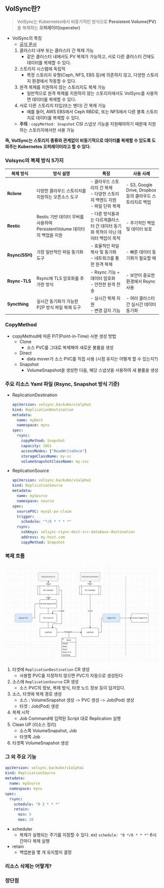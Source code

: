 ## VolSync란?
> VolSync는 Kubernetes에서 비동기적인 방식으로 **Persistent Volume(PV)** 을 복제하는 **오퍼레이터(operator)**

- VolSync의 특징
  - [공식 문서](https://volsync.readthedocs.io/)
  1. 클러스터 내부 또는 클러스터 간 복제 가능
     - 같은 클러스터 내에서도 PV 복제가 가능하고, 서로 다른 클러스터 간에도 데이터를 복제할 수 있다.
  2. 스토리지 시스템에 독립적
     - 특정 스토리지 유형(Ceph, NFS, EBS 등)에 의존하지 않고, 다양한 스토리지 환경에서 작동할 수 있다.
  3. 원격 복제를 지원하지 않는 스토리지도 복제 가능
     - 일반적으로 원격 복제를 지원하지 않는 스토리지에서도 VolSync를 사용하면 데이터를 복제할 수 있다.
  4. 서로 다른 스토리지 타입(또는 벤더) 간 복제 가능
     - 예를 들어, AWS EBS에서 Ceph RBD로, 또는 NFS에서 다른 블록 스토리지로 데이터를 복제할 수 있다.
  - **주의** : `copyMethod: Snapshot` CSI 스냅샷 기능을 지원해야하기 때문에 지원하는 스토리지에서만 사용 가능

**즉, VolSync는 스토리지 종류와 관계없이 비동기적으로 데이터를 복제할 수 있도록 도와주는 Kubernetes 오퍼레이터라고 할 수 있다.**


### Volsync의 복제 방식 5가지

| 복제 방식          | 방식 설명 | 특징                                                  | 사용 사례 |
|----------------|------------|-----------------------------------------------------|------------|
| **Rclone**     | 다양한 클라우드 스토리지를 지원하는 오픈소스 도구 | - 클라우드 스토리지 간 복제<br>- 다양한 스토리지 백엔드 지원<br>- 파일 단위 복제 | - S3, Google Drive, Dropbox 등의 클라우드 스토리지로 백업 |
| **Restic**     |  Restic 기반 데이터 무버를 사용하여 PersistentVolume 데이터의 백업을 지원 | - 다른 방식들과는 다르게클러스터 간 데이터 동기화 목적이 아닌 데이터 백업이 목적     | - 주기적인 백업 및 데이터 보호 |
| **Rsync(SSH)** | 가장 일반적인 파일 동기화 도구 | - 효율적인 파일 복사 및 동기화<br>- 네트워크를 통한 원격 복제              | - 빠른 데이터 동기화가 필요할 때 |
| **Rsync-TLS**  | Rsync에 TLS 암호화를 추가한 방식 | - Rsync 기능 + 데이터 암호화<br>- 안전한 원격 전송                 | - 보안이 중요한 환경에서 Rsync 사용 |
| **Syncthing**  | 실시간 동기화가 가능한 P2P 방식 파일 복제 도구 | - 실시간 복제 지원<br>- 변경 감지 기능                           | - 여러 클러스터 간 실시간 데이터 동기화 |

### CopyMethod
- copyMethod에 따른 PiT(Point-in-Time) 사본 생성 방법
    - Clone
        - 소스 PVC를 그대로 복제해여 새로운 볼륨을 생성
    - Direct
        - data mover가 소스 PVC를 직접 사용 (시점 유지는 어떻게 할 수 있는지?)
    - Snapshot
        - VolumeSnapshot을 생성한 다음, 해당 스냅샷을 사용하여 새 볼륨을 생성

### 주요 리소스 Yaml 파일 (Rsync, Snapshot 방식 기준)
- ReplicationDestination
    ```yaml
    apiVersion: volsync.backube/v1alpha1
    kind: ReplicationDestination
    metadata:
      name: myDest
      namespace: myns
    spec:
      rsync:
        copyMethod: Snapshot
        capacity: 10Gi
        accessModes: ["ReadWriteOnce"]
        storageClassName: my-sc
        volumeSnapshotClassName: my-vsc
    ```
- ReplicationSource
    ```yaml
    apiVersion: volsync.backube/v1alpha1
    kind: ReplicationSource
    metadata:
      name: mySource
      namespace: source
    spec:
      sourcePVC: mysql-pv-claim
      trigger:
        schedule: "*/5 * * * *"
      rsync:
        sshKeys: volsync-rsync-dest-src-database-destination
        address: my.host.com
        copyMethod: Snapshot
    ```

### 복제 흐름
![img.png](img.png)
1. 타겟에 `ReplicationDestination` CR 생성
   - 사용할 PVC를 지정하지 않으면 PVC가 자동으로 생성된다
2. 소스에 `ReplicationSource` CR 생성
   - 소스 PVC의 정보, 복제 방식, 타겟 노드 정보 등이 담겨있다.
3. 소스, 타겟에 복제 경로 생성
   - 소스 : VolumeSnapshot 생성 -> PVC 생성 -> Job(Pod) 생성
   - 타겟 : Job(Pod) 생성
4. 복제 시작
   - Job Command에 입력된 Script 대로 Replication 실행
5. Clean UP (리소스 정리)
   - 소스쪽 VolumeSnapshot, Job
   - 타겟쪽 Job
6. 타겟쪽 VolumeSnapshot 생성

### 그 외 주요 기능
```yaml
apiVersion: volsync.backube/v1alpha1
kind: ReplicationSource
metadata:
  name: mySource
  namespace: myns
spec:
  rsync:
    schedule: "0 2 * * *"
    retain:
      min: 5
      max: 20

```
- scheduler
  - 복제가 실행되는 주기를 지정할 수 있다. ex) `schedule: "0 */6 * * *"` 6시간마다 복제 실행
- retain
  - 백업본을 몇 개 유지할지 결정

### 리소스 삭제는 어떻게?

### 장단점


